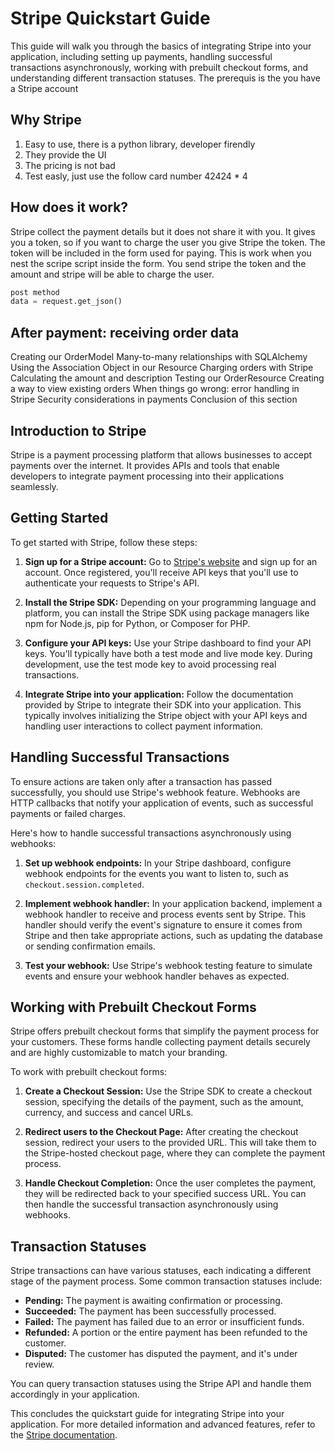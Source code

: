 # Stripe Quickstart Guide

This guide will walk you through the basics of integrating Stripe into your application, including setting up payments, handling successful transactions asynchronously, working with prebuilt checkout forms, and understanding different transaction statuses. The prerequis is the you have a Stripe account

## Why Stripe
1. Easy to use, there is a python library, developer firendly
2. They provide the UI
3. The pricing is not bad
4. Test easly, just use the follow card number 42424 * 4 
 
## How does it work?
Stripe collect the payment details but it does not share it with you. It gives you a token, so if you want to charge the user 
you give Stripe the token. The token will be included in the form used for paying. This is work when you nest the scripe script inside the form.
You send stripe the token and the amount and stripe will be able to charge the user.
```python
post method
data = request.get_json()


```

## After payment: receiving order data


Creating our OrderModel
Many-to-many relationships with SQLAlchemy
Using the Association Object in our Resource
Charging orders with Stripe
Calculating the amount and description
Testing our OrderResource
Creating a way to view existing orders
When things go wrong: error handling in Stripe
Security considerations in payments
Conclusion of this section































## Introduction to Stripe

Stripe is a payment processing platform that allows businesses to accept payments over the internet. It provides APIs and tools that enable developers to integrate payment processing into their applications seamlessly.



## Getting Started

To get started with Stripe, follow these steps:

1. **Sign up for a Stripe account:** Go to [Stripe's website](https://stripe.com) and sign up for an account. Once registered, you'll receive API keys that you'll use to authenticate your requests to Stripe's API.

2. **Install the Stripe SDK:** Depending on your programming language and platform, you can install the Stripe SDK using package managers like npm for Node.js, pip for Python, or Composer for PHP.

3. **Configure your API keys:** Use your Stripe dashboard to find your API keys. You'll typically have both a test mode and live mode key. During development, use the test mode key to avoid processing real transactions.

4. **Integrate Stripe into your application:** Follow the documentation provided by Stripe to integrate their SDK into your application. This typically involves initializing the Stripe object with your API keys and handling user interactions to collect payment information.

## Handling Successful Transactions

To ensure actions are taken only after a transaction has passed successfully, you should use Stripe's webhook feature. Webhooks are HTTP callbacks that notify your application of events, such as successful payments or failed charges.

Here's how to handle successful transactions asynchronously using webhooks:

1. **Set up webhook endpoints:** In your Stripe dashboard, configure webhook endpoints for the events you want to listen to, such as `checkout.session.completed`.

2. **Implement webhook handler:** In your application backend, implement a webhook handler to receive and process events sent by Stripe. This handler should verify the event's signature to ensure it comes from Stripe and then take appropriate actions, such as updating the database or sending confirmation emails.

3. **Test your webhook:** Use Stripe's webhook testing feature to simulate events and ensure your webhook handler behaves as expected.

## Working with Prebuilt Checkout Forms

Stripe offers prebuilt checkout forms that simplify the payment process for your customers. These forms handle collecting payment details securely and are highly customizable to match your branding.

To work with prebuilt checkout forms:

1. **Create a Checkout Session:** Use the Stripe SDK to create a checkout session, specifying the details of the payment, such as the amount, currency, and success and cancel URLs.

2. **Redirect users to the Checkout Page:** After creating the checkout session, redirect your users to the provided URL. This will take them to the Stripe-hosted checkout page, where they can complete the payment process.

3. **Handle Checkout Completion:** Once the user completes the payment, they will be redirected back to your specified success URL. You can then handle the successful transaction asynchronously using webhooks.

## Transaction Statuses

Stripe transactions can have various statuses, each indicating a different stage of the payment process. Some common transaction statuses include:

- **Pending:** The payment is awaiting confirmation or processing.
- **Succeeded:** The payment has been successfully processed.
- **Failed:** The payment has failed due to an error or insufficient funds.
- **Refunded:** A portion or the entire payment has been refunded to the customer.
- **Disputed:** The customer has disputed the payment, and it's under review.

You can query transaction statuses using the Stripe API and handle them accordingly in your application.

This concludes the quickstart guide for integrating Stripe into your application. For more detailed information and advanced features, refer to the [Stripe documentation](https://stripe.com/docs).
